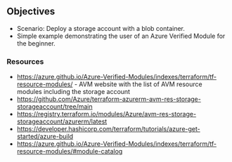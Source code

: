 ## Objectives

* Scenario: Deploy a storage account with a blob container.
* Simple example demonstrating the user of an Azure Verified Module for the beginner.

### Resources
* https://azure.github.io/Azure-Verified-Modules/indexes/terraform/tf-resource-modules/ - AVM website with the list of AVM resource modules including the storage account
* https://github.com/Azure/terraform-azurerm-avm-res-storage-storageaccount/tree/main
* https://registry.terraform.io/modules/Azure/avm-res-storage-storageaccount/azurerm/latest
* https://developer.hashicorp.com/terraform/tutorials/azure-get-started/azure-build
* https://azure.github.io/Azure-Verified-Modules/indexes/terraform/tf-resource-modules/#module-catalog

